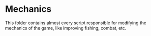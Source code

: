 # Mechanics
This folder contains almost every script responsible for modifying the mechanics of the game, like improving fishing, combat, etc.
